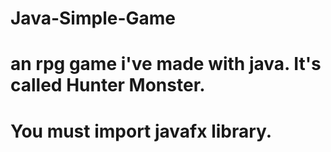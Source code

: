 # Java-Simple-Game
# an rpg game i've made with java. It's called Hunter Monster.
# You must import javafx library.

